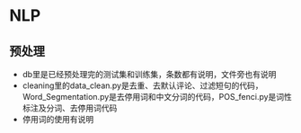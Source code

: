 # NLP
## 预处理
* db里是已经预处理完的测试集和训练集，条数都有说明，文件旁也有说明
* cleaning里的data_clean.py是去重、去默认评论、过滤短句的代码，Word_Segmentation.py是去停用词和中文分词的代码，POS_fenci.py是词性标注及分词、去停用词代码
* 停用词的使用有说明
